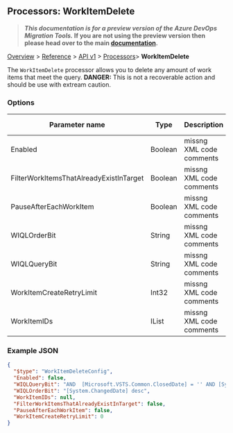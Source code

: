 ## Processors: WorkItemDelete

>**_This documentation is for a preview version of the Azure DevOps Migration Tools._ If you are not using the preview version then please head over to the main [documentation](https://nkdagility.github.io/azure-devops-migration-tools).**

[Overview](../../../index.md) > [Reference](../../index.md) > [API v1](../index.md) > [Processors](index.md)> **WorkItemDelete**

The `WorkItemDelete` processor allows you to delete any amount of work items that meet the query. **DANGER:** This is not a recoverable action and should be use with extream caution.

### Options

| Parameter name         | Type    | Description                              | Default Value                            |
|------------------------|---------|------------------------------------------|------------------------------------------|
| Enabled | Boolean | missng XML code comments | missng XML code comments |
| FilterWorkItemsThatAlreadyExistInTarget | Boolean | missng XML code comments | missng XML code comments |
| PauseAfterEachWorkItem | Boolean | missng XML code comments | missng XML code comments |
| WIQLOrderBit | String | missng XML code comments | missng XML code comments |
| WIQLQueryBit | String | missng XML code comments | missng XML code comments |
| WorkItemCreateRetryLimit | Int32 | missng XML code comments | missng XML code comments |
| WorkItemIDs | IList | missng XML code comments | missng XML code comments |


### Example JSON

```JSON
{
  "$type": "WorkItemDeleteConfig",
  "Enabled": false,
  "WIQLQueryBit": "AND  [Microsoft.VSTS.Common.ClosedDate] = '' AND [System.WorkItemType] NOT IN ('Test Suite', 'Test Plan')",
  "WIQLOrderBit": "[System.ChangedDate] desc",
  "WorkItemIDs": null,
  "FilterWorkItemsThatAlreadyExistInTarget": false,
  "PauseAfterEachWorkItem": false,
  "WorkItemCreateRetryLimit": 0
}
```